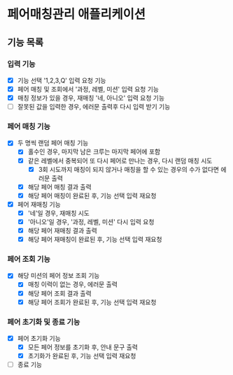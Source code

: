 # 페어매칭관리 애플리케이션

## 기능 목록

### 입력 기능
- [x] 기능 선택 '1,2,3,Q' 입력 요청 기능
- [x] 페어 매칭 및 조회에서 '과정, 레벨, 미션' 입력 요청 기능
- [x] 매칭 정보가 있을 경우, 재매칭 '네, 아니오' 입력 요청 기능
- [ ] 잘못된 값을 입력한 경우, 에러문 출력후 다시 입력 받기 기능

### 페어 매칭 기능
- [x] 두 명씩 랜덤 페어 매칭 기능
  - [x] 홀수인 경우, 마지막 남은 크루는 마지막 페어에 포함
  - [x] 같은 레벨에서 중복되어 또 다시 페어로 만나는 경우, 다시 랜덤 매칭 시도
    - [x] 3회 시도까지 매칭이 되지 않거나 매칭을 할 수 있는 경우의 수가 없다면 에러문 출력
  - [x] 해당 페어 매칭 결과 출력
  - [x] 해당 페어 매칭이 완료된 후, 기능 선택 입력 재요청
- [x] 페어 재매칭 기능
  - [x] '네'일 경우, 재매칭 시도
  - [x] '아니오'일 경우, '과정, 레벨, 미션' 다시 입력 요청
  - [x] 해당 페어 재매칭 결과 출력
  - [x] 해당 페어 재매칭이 완료된 후, 기능 선택 입력 재요청

### 페어 조회 기능
- [x] 해당 미션의 페어 정보 조회 기능
  - [x] 매칭 이력이 없는 경우, 에러문 출력
  - [x] 해당 페어 조회 결과 출력
  - [x] 해당 페어 조회가 완료된 후, 기능 선택 입력 재요청

### 페어 초기화 및 종료 기능
- [x] 페어 초기화 기능
  - [x] 모든 페어 정보를 초기화 후, 안내 문구 출력
  - [x] 초기화가 완료된 후, 기능 선택 입력 재요청
- [ ] 종료 기능